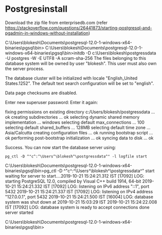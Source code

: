 # Postgresinstall

Download the zip file from enterprisedb.com (refer https://stackoverflow.com/questions/26441873/starting-postgresql-and-pgadmin-in-windows-without-installation)

C:\Users\blokesh\Documents\postgresql-12.0-1-windows-x64-binaries\pgsql\bin>
C:\Users\blokesh\Documents\postgresql-12.0-1-windows-x64-binaries\pgsql\bin>initdb -D c:\Users\blokesh\postgressdata -U postgres -W -E UTF8 -A scram-sha-256
The files belonging to this database system will be owned by user "blokesh".
This user must also own the server process.

The database cluster will be initialized with locale "English_United States.1252".
The default text search configuration will be set to "english".

Data page checksums are disabled.

Enter new superuser password:
Enter it again:

fixing permissions on existing directory c:/Users/blokesh/postgressdata ... ok
creating subdirectories ... ok
selecting dynamic shared memory implementation ... windows
selecting default max_connections ... 100
selecting default shared_buffers ... 128MB
selecting default time zone ... Asia/Calcutta
creating configuration files ... ok
running bootstrap script ... ok
performing post-bootstrap initialization ... ok
syncing data to disk ... ok

Success. You can now start the database server using:

    pg_ctl -D ^"c^:^\Users^\blokesh^\postgressdata^" -l logfile start


C:\Users\blokesh\Documents\postgresql-12.0-1-windows-x64-binaries\pgsql\bin>pg_ctl -D ^"c^:^\Users^\blokesh^\postgressdata^"  start
waiting for server to start....2019-10-21 15:24:21.312 IST [17092] LOG:  starting PostgreSQL 12.0, compiled by Visual C++ build 1914, 64-bit
2019-10-21 15:24:21.332 IST [17092] LOG:  listening on IPv6 address "::1", port 5432
2019-10-21 15:24:21.337 IST [17092] LOG:  listening on IPv4 address "127.0.0.1", port 5432
2019-10-21 15:24:21.500 IST [16004] LOG:  database system was shut down at 2019-10-21 15:03:29 IST
2019-10-21 15:24:22.008 IST [17092] LOG:  database system is ready to accept connections
 done
server started

C:\Users\blokesh\Documents\postgresql-12.0-1-windows-x64-binaries\pgsql\bin>